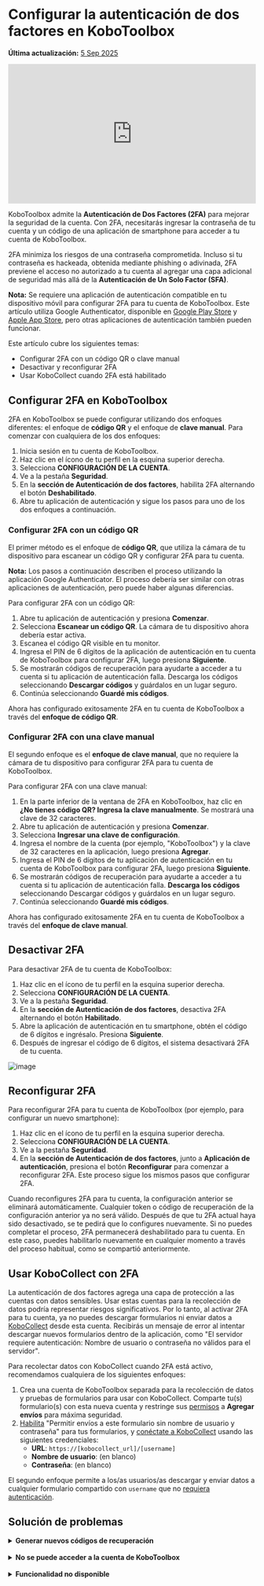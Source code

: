 # Configurar la autenticación de dos factores en KoboToolbox
**Última actualización:** <a href="https://github.com/kobotoolbox/docs/blob/3c86f234242bee25d3d6f91bffee5cb93d808344/source/two_factor_authentication.md" class="reference">5 Sep 2025</a>

<iframe src="https://www.youtube.com/embed/4BhF0eva_d4?si=Ha6XbjiSjfPEL-CX" style="width: 100%; aspect-ratio: 16 / 9; height: auto; border: 0;" title="YouTube video player" frameborder="0" allow="accelerometer; autoplay; clipboard-write; encrypted-media; gyroscope; picture-in-picture; web-share" allowfullscreen></iframe>

<br>

KoboToolbox admite la **Autenticación de Dos Factores (2FA)** para mejorar la seguridad de la cuenta. Con 2FA, necesitarás ingresar la contraseña de tu cuenta y un código de una aplicación de smartphone para acceder a tu cuenta de KoboToolbox.

2FA minimiza los riesgos de una contraseña comprometida. Incluso si tu contraseña es hackeada, obtenida mediante phishing o adivinada, 2FA previene el acceso no autorizado a tu cuenta al agregar una capa adicional de seguridad más allá de la **Autenticación de Un Solo Factor (SFA)**.

<p class="note">
    <strong>Nota:</strong> Se requiere una aplicación de autenticación compatible en tu dispositivo móvil para configurar 2FA para tu cuenta de KoboToolbox. Este artículo utiliza Google Authenticator, disponible en <a href="https://play.google.com/store/apps/details?id=com.google.android.apps.authenticator2">Google Play Store</a> y <a href="https://apps.apple.com/fr/app/google-authenticator/id388497605?l=en-GB">Apple App Store</a>, pero otras aplicaciones de autenticación también pueden funcionar.
</p>

Este artículo cubre los siguientes temas:

- Configurar 2FA con un código QR o clave manual
- Desactivar y reconfigurar 2FA
- Usar KoboCollect cuando 2FA está habilitado

## Configurar 2FA en KoboToolbox

2FA en KoboToolbox se puede configurar utilizando dos enfoques diferentes: el enfoque de **código QR** y el enfoque de **clave manual**. Para comenzar con cualquiera de los dos enfoques:

1. Inicia sesión en tu cuenta de KoboToolbox.
2. Haz clic en el ícono de tu perfil en la esquina superior derecha.
3. Selecciona **CONFIGURACIÓN DE LA CUENTA**.
4. Ve a la pestaña **Seguridad**.
5. En la **sección de Autenticación de dos factores**, habilita 2FA alternando el botón **Deshabilitado**.
6. Abre tu aplicación de autenticación y sigue los pasos para uno de los dos enfoques a continuación.

### Configurar 2FA con un código QR

El primer método es el enfoque de **código QR**, que utiliza la cámara de tu dispositivo para escanear un código QR y configurar 2FA para tu cuenta.

<p class="note">
  <b>Nota:</b> Los pasos a continuación describen el proceso utilizando la aplicación Google Authenticator. El proceso debería ser similar con otras aplicaciones de autenticación, pero puede haber algunas diferencias.
</p>

Para configurar 2FA con un código QR:

1. Abre tu aplicación de autenticación y presiona **Comenzar**.
2. Selecciona **Escanear un código QR**. La cámara de tu dispositivo ahora debería estar activa.
3. Escanea el código QR visible en tu monitor.
4. Ingresa el PIN de 6 dígitos de la aplicación de autenticación en tu cuenta de KoboToolbox para configurar 2FA, luego presiona **Siguiente**.
5. Se mostrarán códigos de recuperación para ayudarte a acceder a tu cuenta si tu aplicación de autenticación falla. Descarga los códigos seleccionando **Descargar códigos** y guárdalos en un lugar seguro.
6. Continúa seleccionando **Guardé mis códigos**.

Ahora has configurado exitosamente 2FA en tu cuenta de KoboToolbox a través del **enfoque de código QR**.

### Configurar 2FA con una clave manual

El segundo enfoque es el **enfoque de clave manual**, que no requiere la cámara de tu dispositivo para configurar 2FA para tu cuenta de KoboToolbox.

Para configurar 2FA con una clave manual:

1. En la parte inferior de la ventana de 2FA en KoboToolbox, haz clic en **¿No tienes código QR? Ingresa la clave manualmente**. Se mostrará una clave de 32 caracteres.
2. Abre tu aplicación de autenticación y presiona **Comenzar**.
3. Selecciona **Ingresar una clave de configuración**.
4. Ingresa el nombre de la cuenta (por ejemplo, "KoboToolbox") y la clave de 32 caracteres en la aplicación, luego presiona **Agregar**.
5. Ingresa el PIN de 6 dígitos de tu aplicación de autenticación en tu cuenta de KoboToolbox para configurar 2FA, luego presiona **Siguiente**.
6. Se mostrarán códigos de recuperación para ayudarte a acceder a tu cuenta si tu aplicación de autenticación falla. **Descarga los códigos** seleccionando Descargar códigos y guárdalos en un lugar seguro.
7. Continúa seleccionando **Guardé mis códigos**.

Ahora has configurado exitosamente 2FA en tu cuenta de KoboToolbox a través del **enfoque de clave manual**.

## Desactivar 2FA

Para desactivar 2FA de tu cuenta de KoboToolbox:

1. Haz clic en el ícono de tu perfil en la esquina superior derecha.
2. Selecciona **CONFIGURACIÓN DE LA CUENTA**.
3. Ve a la pestaña **Seguridad**.
4. En la **sección de Autenticación de dos factores**, desactiva 2FA alternando el botón **Habilitado**.
5. Abre la aplicación de autenticación en tu smartphone, obtén el código de 6 dígitos e ingrésalo. Presiona **Siguiente**.
6. Después de ingresar el código de 6 dígitos, el sistema desactivará 2FA de tu cuenta.

![image](/images/two_factor_authentication/Deactivate_2FA.png)

## Reconfigurar 2FA

Para reconfigurar 2FA para tu cuenta de KoboToolbox (por ejemplo, para configurar un nuevo smartphone):

1. Haz clic en el ícono de tu perfil en la esquina superior derecha.
2. Selecciona **CONFIGURACIÓN DE LA CUENTA**.
3. Ve a la pestaña **Seguridad**.
4. En la **sección de Autenticación de dos factores**, junto a **Aplicación de autenticación**, presiona el botón **Reconfigurar** para comenzar a reconfigurar 2FA. Este proceso sigue los mismos pasos que configurar 2FA.

Cuando reconfigures 2FA para tu cuenta, la configuración anterior se eliminará automáticamente. Cualquier token o código de recuperación de la configuración anterior ya no será válido. Después de que tu 2FA actual haya sido desactivado, se te pedirá que lo configures nuevamente. Si no puedes completar el proceso, 2FA permanecerá deshabilitado para tu cuenta. En este caso, puedes habilitarlo nuevamente en cualquier momento a través del proceso habitual, como se compartió anteriormente.

## Usar KoboCollect con 2FA

La autenticación de dos factores agrega una capa de protección a las cuentas con datos sensibles. Usar estas cuentas para la recolección de datos podría representar riesgos significativos. Por lo tanto, al activar 2FA para tu cuenta, ya no puedes descargar formularios ni enviar datos a [KoboCollect](https://support.kobotoolbox.org/kobocollect_on_android_latest.html) desde esta cuenta. Recibirás un mensaje de error al intentar descargar nuevos formularios dentro de la aplicación, como "El servidor requiere autenticación: Nombre de usuario o contraseña no válidos para el servidor".

Para recolectar datos con KoboCollect cuando 2FA está activo, recomendamos cualquiera de los siguientes enfoques:

1. Crea una cuenta de KoboToolbox separada para la recolección de datos y pruebas de formularios para usar con KoboCollect. Comparte tu(s) formulario(s) con esta nueva cuenta y restringe sus [permisos](https://support.kobotoolbox.org/managing_permissions.html) a **Agregar envíos** para máxima seguridad.
2. [Habilita](https://support.kobotoolbox.org/project_sharing_settings.html#allowing-submissions-without-authentication) "Permitir envíos a este formulario sin nombre de usuario y contraseña" para tus formularios, y [conéctate a KoboCollect](https://support.kobotoolbox.org/kobocollect_on_android_latest.html) usando las siguientes credenciales:
    - **URL**: `https://[kobocollect_url]/[username]`
    - **Nombre de usuario**: (en blanco)
    - **Contraseña**: (en blanco)

El segundo enfoque permite a los/as usuarios/as descargar y enviar datos a cualquier formulario compartido con `username` que no [requiera autenticación](https://support.kobotoolbox.org/project_sharing_settings.html#allowing-submissions-without-authentication).

## Solución de problemas
<details>
<summary><b>Generar nuevos códigos de recuperación</b></summary>
Si has extraviado tus códigos de recuperación o crees que han sido comprometidos, puedes generar nuevos códigos de recuperación para 2FA presionando el botón <b>Generar nuevos</b> junto a <b>Códigos de recuperación</b>.
</details>

<br>

<details>
<summary><b>No se puede acceder a la cuenta de KoboToolbox</b></summary>
Si no puedes acceder a tu cuenta de KoboToolbox con 2FA habilitado (por ejemplo, si restableciste tu smartphone y desinstalaste la aplicación de autenticación, o extraviaste tus códigos de recuperación), puedes contactar a <a class="reference external" href="support@kobotoolbox.org">support@kobotoolbox.org</a>. Por favor, utiliza la dirección de correo electrónico registrada en tu cuenta para solicitar que se desactive 2FA.
</details>

<br>

<details>
<summary><b>Funcionalidad no disponible</b></summary>
Esta funcionalidad actualmente no está disponible para los/as usuarios/as en el Community Plan (Plan Comunitario). Sin embargo, 2FA se extenderá a todos/as los/as usuarios/as en los próximos meses, independientemente de su plan.
</details>